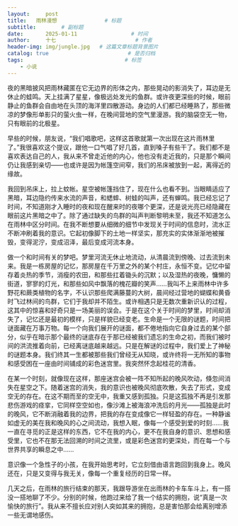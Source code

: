 ```yaml
---
layout:     post                       
title:   雨林漫想               # 标题
subtitle:        # 副标题
date:       2025-01-11                 # 时间
author:     十七                         # 作者
header-img: img/jungle.jpg   # 这篇文章标题背景图片
catalog: true                         # 是否归档
tags:                                # 标签
    - 小说
---
```

夜的黑暗披风把雨林藏匿在它无边界的形体之内，那些晃动的影消失了，耳边是无休止的蛙鸣。天上挂满了星星，像极远处发光的鱼群。或许夜更深些的时候，眼前静止的鱼群会自由地在头顶的海洋里四散游动。身边的人们都已经睡熟了，那些微凉的梦像形单影只的萤火虫一样，在晚间营地的空气里漫游。我的脑袋空无一物，只有眼前的北极星。

早些的时候，朋友说，“我们唱歌吧，这样这首歌就第一次出现在这片雨林里了。”我很喜欢这个提议，跟他一口气唱了好几首，直到嗓子有些干了。我们都不是喜欢表达自己的人，我从来不曾走近他的内心，他也没有走近我的，只是那个瞬间仍让我感到亲切——也或许是因为帐篷空间窄，我们的吊床被放到一起，离得近的缘故。

我回到吊床上，拉上蚊帐。星空被帐篷挡住了，现在什么也看不到。当眼睛适应了黑暗，耳边隐约传来水流的声音，和蟋蟀、树蛙的叫声，还有蝉鸣。我已经忘记了时间，不知道刚才入睡时的夜和现在醒来时的夜哪个更深，还是说光亮已经隐藏在眼前这片黑暗之中了。除了通过缺失的鸟群的叫声判断黎明未至，我还不知道怎么在雨林中区分时间。在我不断想要从细微的细节中发现关于时间的信息时，流水正不断冲刷着我的意识。它起初像脚下的土地一样坚实，那充实的实体渐渐地被摧毁，变得泥泞，变成沼泽，最后变成河流本身。

做一个和时间有关的梦吧。梦里河流无休止地流动，从清晨流到傍晚、过去流到未来。我是一栋房屋的记忆，那房屋在千万里之外的某个村庄，永恒不变。记忆中留存着炎热的季节，消瘦的农田，和那些扛着锄头的沉默；以及湿热的夜晚，慵懒的街道，寥寥的灯光，和那些如风中飘落的槐花瓣的笑声……我叫不上来雨林中许多野花和蕨类植物的名字，不认识那些爬满藤蔓的大树，晨间经过营地的蝴蝶和黄昏时飞过林间的鸟群，它们于我却并不陌生。或许相遇只是无数次重新识认的过程，这其中的惊喜和好奇只是一场美丽的误会。于是在这个关于时间的梦里，时间却消失了，记忆还是最初的模样，只是样貌已经变老。生命是一个无限的谜题，时间把谜面藏在万事万物。每一个向我们展开的谜面，都不倦地指向它自身过去的某个部分，似乎在暗示那个最终的谜底存在于那已经被我们遗忘的生命之初，而我们被时间的洪流推着向前，已经离谜底越来越远。只是在解谜的过程中，我们爱上了神秘的谜题本身。我们终其一生都被那些我们曾经无从知晓，或许终将一无所知的事物和感受困在一座由时间铺成的彩色迷宫里。我突然怀念起桂花的清香。

在某一个时刻，就像现在这样，那座迷宫会被一阵不知所起的晚风吹动，倏忽间消失在星空之下。随着迷宫的消失，我的意识也被晚风彻底吹散，失去了形式，变成空无的存在。在这不期而至的空无中，我重又感到孤独。只是这孤独不再是引发那悲伤游戏的痉挛，它同样空空如也，像沙滩上被海浪冲洗后的月光——孤独是此时的晚风，它不断消融着我的边界，把我的存在变成像它一样轻盈的存在。一种静谧如虚无的美在我和晚风的心之间流动，我想入眠，像每一个感受到爱的时刻……我一直在寻觅的正是这样的东西，它不在我的内心，更不在我自身的意识、思想和感受里，它也不在那无法回溯的时间之流里，或是彩色迷宫的更深处，而在每一个与世界共享的瞬息之中……

意识像一个急性子的小孩，在我开始思考时，它立刻借由语言跑回到我身上。晚风还在，只是又变得与我无关，像每一个重复经历的日常一样。

几天之后，在雨林的旅行结束的那天，我跟导游坐在出雨林的卡车车斗上，有一搭没一搭地聊了不少。分别的时候，他跑过来给了我一个结实的拥抱，说“真是一次愉快的旅行”。我从来不擅长应对别人突如其来的拥抱，总是害怕那会给离别增添一些无谓地感伤。
